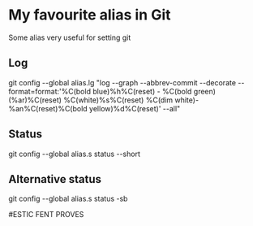 # My favourite alias in Git
Some alias very useful for setting git

## Log
git config --global alias.lg "log --graph --abbrev-commit --decorate --format=format:'%C(bold blue)%h%C(reset) - %C(bold green)(%ar)%C(reset) %C(white)%s%C(reset) %C(dim white)- %an%C(reset)%C(bold yellow)%d%C(reset)' --all"

## Status
git config --global alias.s status --short

## Alternative status
git config --global alias.s status -sb

#ESTIC FENT PROVES 
